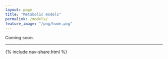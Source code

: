 ```yaml
---
layout: page
title: "Metabolic models"
permalink: /models/
feature_image: "/png/home.png"
---
```


Coming soon.

-----

{% include nav-share.html %}